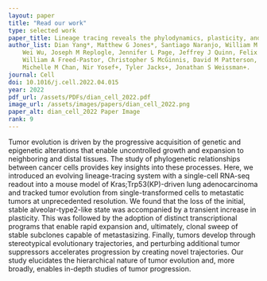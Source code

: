 ```yaml
---
layout: paper
title: "Read our work"
type: selected work
paper_title: Lineage tracing reveals the phylodynamics, plasticity, and paths of tumor evolution
author_list: Dian Yang*, Matthew G Jones*, Santiago Naranjo, William M Rideout, Kyung Hoi Joseph Min, Raymond Ho, 
    Wei Wu, Joseph M Replogle, Jennifer L Page, Jeffrey J Quinn, Felix Horns, Xiaojie Qiu, Michael Z Chen, 
    William A Freed-Pastor, Christopher S McGinnis, David M Patterson, Zev J Gartner, Eric D Chow, Trever G Bivona, 
    Michelle M Chan, Nir Yosef+, Tyler Jacks+, Jonathan S Weissman+.
journal: Cell
doi: 10.1016/j.cell.2022.04.015
year: 2022
pdf_url: /assets/PDFs/dian_cell_2022.pdf
image_url: /assets/images/papers/dian_cell_2022.png
paper_alt: dian_cell_2022 Paper Image
rank: 9
---
```


Tumor evolution is driven by the progressive acquisition of genetic and epigenetic alterations that enable uncontrolled 
growth and expansion to neighboring and distal tissues. The study of phylogenetic relationships between cancer cells 
provides key insights into these processes. Here, we introduced an evolving lineage-tracing system with a single-cell 
RNA-seq readout into a mouse model of Kras;Trp53(KP)-driven lung adenocarcinoma and tracked tumor evolution from 
single-transformed cells to metastatic tumors at unprecedented resolution. We found that the loss of the initial, 
stable alveolar-type2-like state was accompanied by a transient increase in plasticity. This was followed by the 
adoption of distinct transcriptional programs that enable rapid expansion and, ultimately, clonal sweep of stable 
subclones capable of metastasizing. Finally, tumors develop through stereotypical evolutionary trajectories, and 
perturbing additional tumor suppressors accelerates progression by creating novel trajectories. Our study elucidates the 
hierarchical nature of tumor evolution and, more broadly, enables in-depth studies of tumor progression.